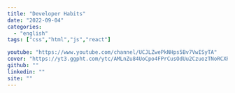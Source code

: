 ```yaml
---
title: "Developer Habits"
date: "2022-09-04"
categories:
  - "english"
tags: ["css","html","js","react"]

youtube: "https://www.youtube.com/channel/UCJLZwePkNHps5Bv7VwISyTA"
cover: "https://yt3.ggpht.com/ytc/AMLnZu84UoCpo4FPrCusOdUu2CzuozTNoRCXRIXZZ0gI=s176-c-k-c0x00ffffff-no-rj"
github: ""
linkedin: ""
site: ""
---
```





